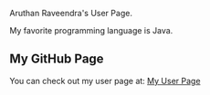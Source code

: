 Aruthan Raveendra's User Page.

My favorite programming language is Java.

## My GitHub Page

You can check out my user page at: [My User Page](https://AruthanR.github.io/About-Me/)
